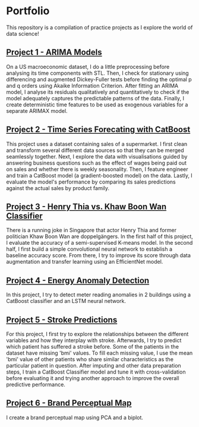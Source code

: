# Portfolio
This repository is a compilation of practice projects as I explore the world of data science!

## [Project 1 - ARIMA Models](https://github.com/darreleng/portfolio/blob/main/macrodata_arima.ipynb)
On a US macroeconomic dataset, I do a little preprocessing before analysing its time components with STL. Then, I check for stationary using differencing and augmented Dickey-Fuller tests before finding the optimal p and q orders using Akaike Information Criterion. After fitting an ARIMA model, I analyse its residuals qualitatively and quantitatively to check if the model adequately captures the predictable patterns of the data. Finally, I create deterministic time features to be used as exogenous variables for a separate ARIMAX model. 

## [Project 2 - Time Series Forecating with CatBoost](https://github.com/darreleng/portfolio/blob/main/supermarketsales_catboost.ipynb)
This project uses a dataset containing sales of a supermarket. I first clean and transform several different data sources so that they can be merged seamlessly together. Next, I explore the data with visualisations guided by answering business questions such as the effect of wages being paid out on sales and whether there is weekly seasonality. Then, I feature engineer and train a CatBoost model (a gradient-boosted model) on the data. Lastly, I evaluate the model's performance by comparing its sales predictions against the actual sales by product family.

## [Project 3 - Henry Thia vs. Khaw Boon Wan Classifier](https://github.com/darreleng/portfolio/blob/main/thia_khaw_classification.ipynb)
There is a running joke in Singapore that actor Henry Thia and former politician Khaw Boon Wan are doppelgängers. In the first half of this project, I evaluate the accuracy of a semi-supervised K-means model. In the second half, I first build a simple convolutional neural network to establish a baseline accuracy score. From there, I try to improve its score through data augmentation and transfer learning using an EfficientNet model.

## [Project 4 - Energy Anomaly Detection](https://github.com/darreleng/portfolio/blob/main/energy_anomaly_detection.ipynb)
In this project, I try to detect meter reading anomalies in 2 buildings using a CatBoost classifier and an LSTM neural network.

## [Project 5 - Stroke Predictions](https://github.com/darreleng/portfolio/blob/main/stroke_predictions.ipynb)
For this project, I first try to explore the relationships between the different variables and how they interplay with stroke. Afterwards, I try to predict which patient has suffered a stroke before. Some of the patients in the dataset have missing 'bmi' values. To fill each missing value, I use the mean 'bmi' value of other patients who share similar characteristics as the particular patient in question. After imputing and other data preparation steps, I train a CatBoost Classifier model and tune it with cross-validation before evaluating it and trying another approach to improve the overall predictive performance.

## [Project 6 - Brand Perceptual Map](https://github.com/darreleng/portfolio/blob/main/brand_perception.ipynb)
I create a brand perceptual map using PCA and a biplot.
